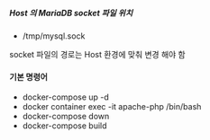 ##### Host 의 MariaDB socket 파일 위치

-  /tmp/mysql.sock

socket 파일의 경로는 Host 환경에 맞춰 변경 해야 함

#### 기본 명령어

- docker-compose up -d
- docker container exec -it apache-php /bin/bash
- docker-compose down
- docker-compose build